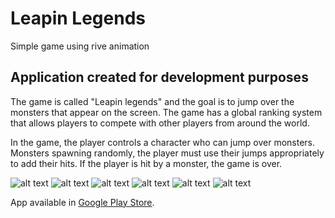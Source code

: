 # Leapin Legends

Simple game using rive animation

## Application created for development purposes

The game is called "Leapin legends" and the goal is to jump over the monsters that appear on the screen. The game has a global ranking system that allows players to compete with other players from around the world.

In the game, the player controls a character who can jump over monsters. Monsters spawning randomly, the player must use their jumps appropriately to add their hits. If the player is hit by a monster, the game is over.

![alt text](https://rscode.site/files/leapinlegends/11.png)
![alt text](https://rscode.site/files/leapinlegends/22.png)
![alt text](https://rscode.site/files/leapinlegends/33.png)
![alt text](https://rscode.site/files/leapinlegends/44.png)
![alt text](https://rscode.site/files/leapinlegends/55.png)
![alt text](https://rscode.site/files/leapinlegends/66.png)

App available in [Google Play Store]([https://pages.github.com/](https://play.google.com/store/apps/details?id=com.leapinlegendsapp.name)).
